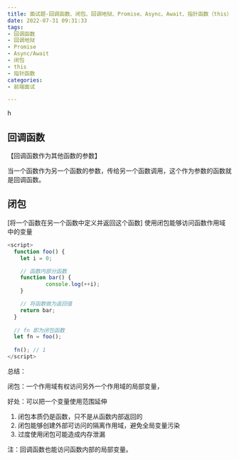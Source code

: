 ```yaml
---
title: 面试题-回调函数、闭包、回调地狱、Promise、Async、Await、指针函数（this）
date: 2022-07-31 09:31:33
tags:
- 回调函数
- 回调地狱
- Promise
- Async/Await
- 闭包
- this
- 指针函数
categories:
- 前端面试

---
```










h

## 回调函数

【回调函数作为其他函数的参数】

当一个函数作为另一个函数的参数，传给另一个函数调用，这个作为参数的函数就是回调函数。



## 闭包

[将一个函数在另一个函数中定义并返回这个函数] 使用闭包能够访问函数作用域中的变量

~~~js
<script>
  function foo() {
    let i = 0;

    // 函数内部分函数
    function bar() {
			console.log(++i);
    }

    // 将函数做为返回值
    return bar;
  }
  
  // fn 即为闭包函数
  let fn = foo();
  
  fn(); // 1
</script>
~~~

总结：

闭包：一个作用域有权访问另外一个作用域的局部变量，

好处：可以把一个变量使用范围延伸

1. 闭包本质仍是函数，只不是从函数内部返回的
2. 闭包能够创建外部可访问的隔离作用域，避免全局变量污染
3. 过度使用闭包可能造成内存泄漏

注：回调函数也能访问函数内部的局部变量。



